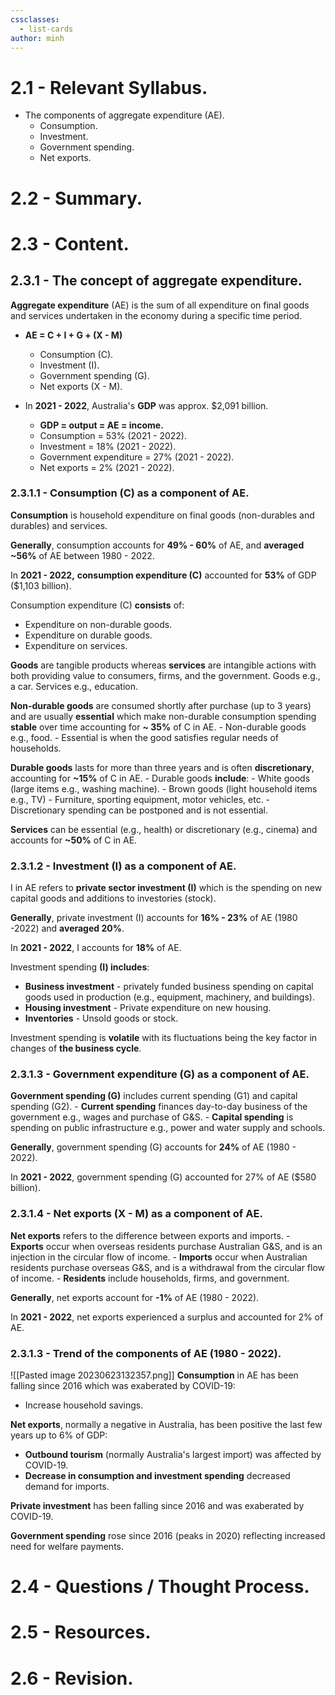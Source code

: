 ```yaml
---
cssclasses:
  - list-cards
author: minh
---
```

# 2.1 - Relevant Syllabus.
- The components of aggregate expenditure (AE).
	- Consumption.
	- Investment.
	- Government spending.
	- Net exports.

# 2.2 - Summary.
# 2.3 - Content.
## 2.3.1 - The concept of aggregate expenditure.
**Aggregate expenditure** (AE) is the sum of all expenditure on final goods and services undertaken in the economy during a specific time period.

- **AE = C + I + G + (X - M)**
	- Consumption (C).
	- Investment (I).
	- Government spending (G).
	- Net exports (X - M).

- In **2021 - 2022**, Australia's **GDP** was approx. $2,091 billion.
	- **GDP = output = AE = income.**
	- Consumption = 53% (2021 - 2022).
	- Investment = 18% (2021 - 2022).
	- Government expenditure = 27% (2021 - 2022).
	- Net exports = 2% (2021 - 2022).

### 2.3.1.1 - Consumption (C) as a component of AE.
**Consumption** is household expenditure on final goods (non-durables and durables) and services.

**Generally**, consumption accounts for **49% - 60%** of AE, and **averaged ~56%** of AE between 1980 - 2022.

In **2021 - 2022,** **consumption expenditure (C)** accounted for **53%** of GDP ($1,103 billion).

Consumption expenditure (C) **consists** of:
- Expenditure on non-durable goods.
- Expenditure on durable goods.
- Expenditure on services.

**Goods** are tangible products whereas **services** are intangible actions with both providing value to consumers, firms, and the government.
	Goods e.g., a car.
	Services e.g., education.

**Non-durable goods** are consumed shortly after purchase (up to 3 years) and are usually **essential** which make non-durable consumption spending **stable** over time accounting for **~ 35%** of C in AE.
	- Non-durable goods e.g., food.
	- Essential is when the good satisfies regular needs of households.

**Durable goods** lasts for more than three years and is often **discretionary**, accounting for **~15%** of C in AE.
	- Durable goods **include**:
		- White goods (large items e.g., washing machine).
		- Brown goods (light household items e.g., TV)
		- Furniture, sporting equipment, motor vehicles, etc.
	- Discretionary spending can be postponed and is not essential.

**Services** can be essential (e.g., health) or discretionary (e.g., cinema) and accounts for **~50%** of C in AE.

### 2.3.1.2 - Investment (I) as a component of AE.
I in AE refers to **private sector investment (I)** which is the spending on new capital goods and additions to investories (stock).

**Generally**, private investment (I) accounts for **16% - 23%** of AE (1980 -2022) and **averaged 20%**.

In **2021 - 2022**, I accounts for **18%** of AE.

Investment spending **(I) includes**:
- **Business investment** - privately funded business spending on capital goods used in production (e.g., equipment, machinery, and buildings).
- **Housing investment** - Private expenditure on new housing.
- **Inventories** - Unsold goods or stock.

Investment spending is **volatile** with its fluctuations being the key factor in changes of **the business cycle**.

### 2.3.1.3 - Government expenditure (G) as a component of AE.
**Government spending (G)** includes current spending (G1) and capital spending (G2).
	- **Current spending** finances day-to-day business of the government e.g., wages and purchase of G&S.
	- **Capital spending** is spending on public infrastructure e.g., power and water supply and schools.

**Generally**, government spending (G) accounts for **24%** of AE (1980 - 2022).

In **2021 - 2022**, government spending (G) accounted for 27% of AE ($580 billion).

### 2.3.1.4 - Net exports (X - M) as a component of AE.
**Net exports** refers to the difference between exports and imports.
	- **Exports** occur when overseas residents purchase Australian G&S, and is an injection in the circular flow of income.
	- **Imports** occur when Australian residents purchase overseas G&S, and is a withdrawal from the circular flow of income.
	- **Residents** include households, firms, and government.

**Generally**, net exports account for **-1%** of AE (1980 - 2022).

In **2021 - 2022**, net exports experienced a surplus and accounted for 2% of AE.

### 2.3.1.3 - Trend of the components of AE (1980 - 2022).
![[Pasted image 20230623132357.png]]
**Consumption** in AE has been falling since 2016 which was exaberated by COVID-19:
- Increase household savings.

**Net exports**, normally a negative in Australia, has been positive the last few years up to 6% of GDP:
- **Outbound tourism** (normally Australia's largest import) was affected by COVID-19.
- **Decrease in consumption and investment spending** decreased demand for imports.

**Private investment** has been falling since 2016 and was exaberated by COVID-19.

**Government spending** rose since 2016 (peaks in 2020) reflecting increased need for welfare payments.

# 2.4 - Questions / Thought Process.
# 2.5 - Resources.
# 2.6 - Revision.